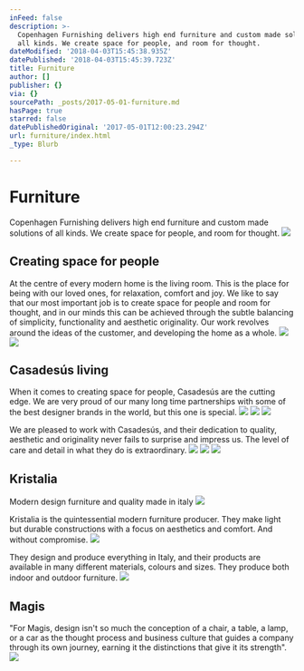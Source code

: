 ```yaml
---
inFeed: false
description: >-
  Copenhagen Furnishing delivers high end furniture and custom made solutions of
  all kinds. We create space for people, and room for thought.
dateModified: '2018-04-03T15:45:38.935Z'
datePublished: '2018-04-03T15:45:39.723Z'
title: Furniture
author: []
publisher: {}
via: {}
sourcePath: _posts/2017-05-01-furniture.md
hasPage: true
starred: false
datePublishedOriginal: '2017-05-01T12:00:23.294Z'
url: furniture/index.html
_type: Blurb

---
```

# Furniture

Copenhagen Furnishing delivers high end furniture and custom made solutions of all kinds. We create space for people, and room for thought.
![](https://the-grid-user-content.s3-us-west-2.amazonaws.com/e9260245-7f59-4d3a-ba6e-d17162e99058.jpg)

## Creating space for people

At the centre of every modern home is the living room. This is the place for being with our loved ones, for relaxation, comfort and joy. We like to say that our most important job is to create space for people and room for thought, and in our minds this can be achieved through the subtle balancing of simplicity, functionality and aesthetic originality. Our work revolves around the ideas of the customer, and developing the home as a whole.
![](https://the-grid-user-content.s3-us-west-2.amazonaws.com/e9aed5c5-40bc-4c50-a76a-6bd7254b396d.jpg)
![](https://the-grid-user-content.s3-us-west-2.amazonaws.com/cb355627-6b0a-4478-aea3-f7cdcef2318b.jpg)

## Casadesús living

When it comes to creating space for people, Casadesús are the cutting edge. We are very proud of our many long time partnerships with some of the best designer brands in the world, but this one is special.
![](https://the-grid-user-content.s3-us-west-2.amazonaws.com/1be8b302-3159-4d53-8319-1f6ec94a5ab9.jpg)
![](https://the-grid-user-content.s3-us-west-2.amazonaws.com/8906efea-a0a2-450e-9a7d-941f47d5e0ce.jpg)
![](https://the-grid-user-content.s3-us-west-2.amazonaws.com/8248b518-3f89-4f6e-8978-14883e7745eb.jpg)

We are pleased to work with Casadesús, and their dedication to quality, aesthetic and originality never fails to surprise and impress us. The level of care and detail in what they do is extraordinary.
![](https://the-grid-user-content.s3-us-west-2.amazonaws.com/97bb41bf-6941-4359-ae2e-2cb917aeb722.jpg)
![](https://the-grid-user-content.s3-us-west-2.amazonaws.com/13cd6477-86de-4d9b-85b5-dcedd1c839bb.jpg)
![](https://the-grid-user-content.s3-us-west-2.amazonaws.com/770e24b9-a27d-4016-867e-0c7bd4408b7e.jpg)

## Kristalia

Modern design furniture and quality made ​​in italy
![](https://the-grid-user-content.s3-us-west-2.amazonaws.com/660fd45d-eb8f-4135-9ebc-c26370b7f0c9.jpg)

Kristalia is the quintessential modern furniture producer. They make light but durable constructions with a focus on aesthetics and comfort. And without compromise.
![](https://the-grid-user-content.s3-us-west-2.amazonaws.com/a5f95e65-6859-4e84-8376-9c75dd4bb35c.jpg)

They design and produce everything in Italy, and their products are available in many different materials, colours and sizes. They produce both indoor and outdoor furniture.
![](https://the-grid-user-content.s3-us-west-2.amazonaws.com/56553f98-cdba-49e7-8645-59a0a06d3e74.jpg)

## Magis

"For Magis, design isn't so much the conception of a chair, a table, a lamp, or a car as the thought process and business culture that guides a company through its own journey, earning it the distinctions that give it its strength".
![](https://the-grid-user-content.s3-us-west-2.amazonaws.com/c29a847e-f736-4857-bbb4-8390a3b2ffa8.jpg)